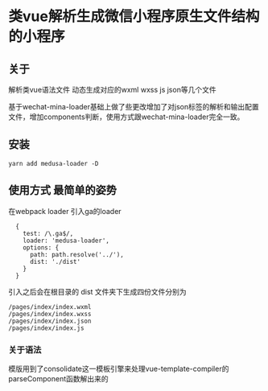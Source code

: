 # 类vue解析生成微信小程序原生文件结构的小程序

## 关于

解析类vue语法文件 动态生成对应的wxml wxss js json等几个文件

基于wechat-mina-loader基础上做了些更改增加了对json标签的解析和输出配置文件，增加components判断，使用方式跟wechat-mina-loader完全一致。

## 安装
```
yarn add medusa-loader -D
```

## 使用方式 最简单的姿势
在webpack loader 引入ga的loader

```
  {
    test: /\.ga$/,
    loader: 'medusa-loader',
    options: {
      path: path.resolve('../'),
      dist: './dist'
    }
  }
```
引入之后会在根目录的 dist 文件夹下生成四份文件分别为


```
/pages/index/index.wxml
/pages/index/index.wxss
/pages/index/index.json
/pages/index/index.js
```

### 关于语法

模版用到了consolidate这一模板引擎来处理vue-template-compiler的parseComponent函数解出来的<template>标签中的内容，所以支持以下模版语法
```
atpl
bracket
doT.js (website)
dust (unmaintained) (website)
dustjs-linkedin (maintained fork of dust) (website)
eco
ect (website)
ejs (website)
haml
haml-coffee
hamlet
handlebars (website)
hogan (website)
htmling
jade (website)
jazz
jqtpl
JUST
liquor
lodash (website)
marko (website)
mote (website)
mustache
nunjucks (website)
plates
pug (formerly jade) (website)
QEJS
ractive
react
slm
swig (unmaintained)
swig (maintained fork)
teacup
templayed
twig
liquid (website)
toffee
underscore (website)
vash
walrus (website)
whiskers
```


比如你想用 pug，那么在 template 标签中加入 `lang="pug"` 即可

css可以使用一下几种css编译神器，前提你需要安装对应的loader
```
stylus
less
scss
sass
```

比如你想用 sass，那么在 style 标签中加入  `lang="sass"` 即可

script标签使用babel转换过的 script 标签中的内容

如果需要单独json配置可以在文件使用以下格式，不写则不会生成对应json文件
```
<json>
  {
    "navigationBarTitleText": "medusa-loader"
  }
</json>
```

### 高亮设置

将高亮设置为 vuecomponent 即可